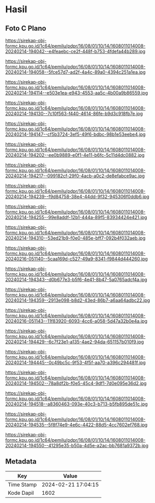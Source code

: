# Hasil

## Foto C Plano

https://sirekap-obj-formc.kpu.go.id/1c64/pemilu/pdpr/16/08/01/10/14/1608011014008-20240214-194042--e4feaebc-ce2f-448f-b753-4fdefa44b289.jpg

https://sirekap-obj-formc.kpu.go.id/1c64/pemilu/pdpr/16/08/01/10/14/1608011014008-20240214-194058--5fce57d7-ad2f-4a4c-89a0-4394c251a1ea.jpg

https://sirekap-obj-formc.kpu.go.id/1c64/pemilu/pdpr/16/08/01/10/14/1608011014008-20240214-194114--e503e1ea-e943-4553-aa5c-4b00a9b86559.jpg

https://sirekap-obj-formc.kpu.go.id/1c64/pemilu/pdpr/16/08/01/10/14/1608011014008-20240214-194130--7c10f563-f440-4614-86fe-b9d3c918fb7e.jpg

https://sirekap-obj-formc.kpu.go.id/1c64/pemilu/pdpr/16/08/01/10/14/1608011014008-20240214-194147--cf5b3724-3ef5-49f6-bdbc-98b1e53eebe4.jpg

https://sirekap-obj-formc.kpu.go.id/1c64/pemilu/pdpr/16/08/01/10/14/1608011014008-20240214-194202--ee0b9889-e0f1-4e11-b6fc-5c11d4dc0882.jpg

https://sirekap-obj-formc.kpu.go.id/1c64/pemilu/pdpr/16/08/01/10/14/1608011014008-20240214-194217--099182cf-29f0-4acb-a0c2-de8efabce9ac.jpg

https://sirekap-obj-formc.kpu.go.id/1c64/pemilu/pdpr/16/08/01/10/14/1608011014008-20240214-194239--f9d84758-38e4-44dd-9f32-945306f0ddb6.jpg

https://sirekap-obj-formc.kpu.go.id/1c64/pemilu/pdpr/16/08/01/10/14/1608011014008-20240214-194255--99e8addf-12b1-444a-89f5-83934424e421.jpg

https://sirekap-obj-formc.kpu.go.id/1c64/pemilu/pdpr/16/08/01/10/14/1608011014008-20240214-194310--53ed21b9-f0e0-485e-bff7-092b4f032aeb.jpg

https://sirekap-obj-formc.kpu.go.id/1c64/pemilu/pdpr/16/08/01/10/14/1608011014008-20240216-051140--5caa169d-c527-49a9-8341-f9844d444260.jpg

https://sirekap-obj-formc.kpu.go.id/1c64/pemilu/pdpr/16/08/01/10/14/1608011014008-20240214-194343--d0b677e3-b5f6-4e41-8b47-5a0765adcf4a.jpg

https://sirekap-obj-formc.kpu.go.id/1c64/pemilu/pdpr/16/08/01/10/14/1608011014008-20240214-194359--2913e098-b8d2-43ed-86b7-a6aa64adbc22.jpg

https://sirekap-obj-formc.kpu.go.id/1c64/pemilu/pdpr/16/08/01/10/14/1608011014008-20240216-051143--11f83920-6093-4cc6-a058-5d47a32b0e4a.jpg

https://sirekap-obj-formc.kpu.go.id/1c64/pemilu/pdpr/16/08/01/10/14/1608011014008-20240214-194429--6c7f23e1-a135-4ae2-94da-651157b010f9.jpg

https://sirekap-obj-formc.kpu.go.id/1c64/pemilu/pdpr/16/08/01/10/14/1608011014008-20240214-194445--0c49bc5c-9f53-4f5f-aa70-a396c294481f.jpg

https://sirekap-obj-formc.kpu.go.id/1c64/pemilu/pdpr/16/08/01/10/14/1608011014008-20240214-194502--78a8df2b-f0e5-45c4-9df1-7d0e095e36d2.jpg

https://sirekap-obj-formc.kpu.go.id/1c64/pemilu/pdpr/16/08/01/10/14/1608011014008-20240214-194518--a8360463-093e-40c3-b713-b5fb895de51c.jpg

https://sirekap-obj-formc.kpu.go.id/1c64/pemilu/pdpr/16/08/01/10/14/1608011014008-20240214-194535--5f8f74e9-4e6c-4422-88d5-4cc7602ef768.jpg

https://sirekap-obj-formc.kpu.go.id/1c64/pemilu/pdpr/16/08/01/10/14/1608011014008-20240214-194550--41295e35-b50a-4d5e-a2ac-bb7681a9372b.jpg


## Metadata

| Key        | Value               |
| ---------- | ------------------- |
| Time Stamp | 2024-02-21 17:04:15 |
| Kode Dapil | 1602                |



